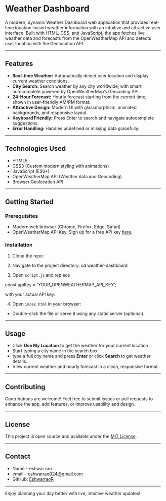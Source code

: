 # Weather Dashboard

A modern, dynamic Weather Dashboard web application that provides real-time location-based weather information with an intuitive and attractive user interface. Built with HTML, CSS, and JavaScript, the app fetches live weather data and forecasts from the OpenWeatherMap API and detects user location with the Geolocation API.

---

## Features

- **Real-time Weather:** Automatically detect user location and display current weather conditions.
- **City Search:** Search weather by any city worldwide, with smart autocomplete powered by OpenWeatherMap’s Geocoding API.
- **24-Hour Forecast:** Hourly forecast starting from the current time, shown in user-friendly AM/PM format.
- **Attractive Design:** Modern UI with glassmorphism, animated backgrounds, and responsive layout.
- **Keyboard Friendly:** Press Enter to search and navigate autocomplete suggestions.
- **Error Handling:** Handles undefined or missing data gracefully.

---

## Technologies Used

- HTML5
- CSS3 (Custom modern styling with animations)
- JavaScript (ES6+)
- OpenWeatherMap API (Weather data and Geocoding)
- Browser Geolocation API

---

## Getting Started

### Prerequisites

- Modern web browser (Chrome, Firefox, Edge, Safari)
- OpenWeatherMap API Key. Sign up for a free API key [here](https://openweathermap.org/api).

### Installation

1. Clone the repo:


2. Navigate to the project directory: cd weather-dashboard

3. Open `script.js` and replace 

const apiKey = 'YOUR_OPENWEATHERMAP_API_KEY';

with your actual API key.

4. Open `index.html` in your browser:

- Double-click the file or serve it using any static server (optional).

---

## Usage

- Click **Use My Location** to get the weather for your current location.
- Start typing a city name in the search box 
- type a full city name and press **Enter** or click **Search** to get weather details.
- View current weather and hourly forecast in a clean, responsive format.
  
---

## Contributing

Contributions are welcome! Feel free to submit issues or pull requests to enhance the app, add features, or improve usability and design.

---

## License

This project is open source and available under the [MIT License](LICENSE).

---

## Contact

- Name – eshwar rao
- email - eshwarrao024@gmail.com 
- GitHub: [EshwarraoR](https://github.com/EshwarraoR)

---

Enjoy planning your day better with live, intuitive weather updates!

